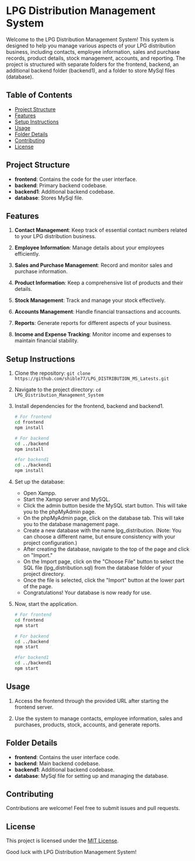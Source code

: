 # LPG Distribution Management System

Welcome to the LPG Distribution Management System! This system is designed to help you manage various aspects of your LPG distribution business, including contacts, employee information, sales and purchase records, product details, stock management, accounts, and reporting. The project is structured with separate folders for the frontend, backend, an additional backend folder (backend1), and a folder to store MySql files (database).

## Table of Contents

- [Project Structure](#project-structure)
- [Features](#features)
- [Setup Instructions](#setup-instructions)
- [Usage](#usage)
- [Folder Details](#folder-details)
- [Contributing](#contributing)
- [License](#license)

## Project Structure

- **frontend**: Contains the code for the user interface.
- **backend**: Primary backend codebase.
- **backend1**: Additional backend codebase.
- **database**: Stores MySql file.

## Features

1. **Contact Management**: Keep track of essential contact numbers related to your LPG distribution business.

2. **Employee Information**: Manage details about your employees efficiently.

3. **Sales and Purchase Management**: Record and monitor sales and purchase information.

4. **Product Information**: Keep a comprehensive list of products and their details.

5. **Stock Management**: Track and manage your stock effectively.

6. **Accounts Management**: Handle financial transactions and accounts.

7. **Reports**: Generate reports for different aspects of your business.

8. **Income and Expense Tracking**: Monitor income and expenses to maintain financial stability.

## Setup Instructions

1. Clone the repository: `git clone https://github.com/shible77/LPG_DISTRIBUTION_MS_Latests.git`

2. Navigate to the project directory: `cd LPG_Distribution_Management_System`

3. Install dependencies for the frontend, backend and backend1.

   ```bash
   # For frontend
   cd frontend
   npm install

   # For backend
   cd ../backend
   npm install

   #for backend1
   cd ../backend1
   npm install
   ```
4. Set up the database:
   - Open Xampp.
   - Start the Xampp server and MySQL.
   - Click the admin button beside the MySQL start button. This will take you to the phpMyAdmin page.
   - On the phpMyAdmin page, click on the database tab. This will take you to the database management page.
   - Create a new database with the name lpg_distribution. (Note: You can choose a different name, but ensure consistency with your project configuration.)
   - After creating the database, navigate to the top of the page and click on "Import."
   - On the Import page, click on the "Choose File" button to select the SQL file (lpg_distribution.sql) from the database folder of your project directory.
   - Once the file is selected, click the "Import" button at the lower part of the page.
   - Congratulations! Your database is now ready for use.
5. Now, start the application.
   ```bash
   # For frontend
   cd frontend
   npm start

   # For backend
   cd ../backend
   npm start

   #for backend1
   cd ../backend1
   npm start
   ```
## Usage

1. Access the frontend through the provided URL after starting the frontend server.

2. Use the system to manage contacts, employee information, sales and purchases, products, stock, accounts, and generate reports.

## Folder Details
- **frontend**: Contains the user interface code.
- **backend**: Main backend codebase.
- **backend1**: Additional backend codebase.
- **database**: MySql file for setting up and managing the database.

## Contributing
Contributions are welcome! Feel free to submit issues and pull requests.

## License
This project is licensed under the [MIT License](LICENSE).

Good luck with LPG Distribution Management System!

